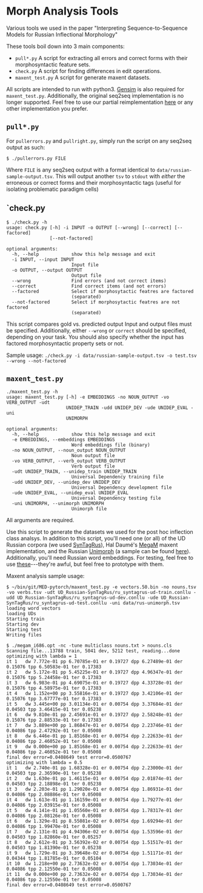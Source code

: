 # Morph Analysis Tools

Various tools we used in the paper "Interpreting Sequence-to-Sequence Models for Russian Inflectional Morphology"

These tools boil down into 3 main components:
- `pull*.py` A script for extracting all errors and correct forms with their morphosyntactic feature sets.
- `check.py` A script for finding differences in edit operations.
- `maxent_test.py` A script for generate maxent datasets.

All scripts are intended to run with python3. [Gensim](https://radimrehurek.com/gensim/) is also required for `maxent_test.py`. Additionally, the original seq2seq implementation is no longer supported. Feel free to use our partial reimplementation [here](https://github.com/davidlking/med-pytorch) or any other implementation you prefer. 

## `pull*.py`

For `pullerrors.py` and `pullright.py`, simply run the script on any seq2seq output as such:

`$ ./pullerrors.py FILE`

Where `FILE` is any seq2seq output with a format identical to `data/russian-sample-output.tsv`.  This will output another `tsv` to `stdout` with _either_ the erroneous or correct forms and their morphosyntactic tags (useful for isolating problematic paradigm cells)


## `check.py

```
$ ./check.py -h
usage: check.py [-h] -i INPUT -o OUTPUT [--wrong] [--correct] [--factored]
                [--not-factored]

optional arguments:
  -h, --help            show this help message and exit
  -i INPUT, --input INPUT
                        Input file
  -o OUTPUT, --output OUTPUT
                        Output file
  --wrong               Find errors (and not correct items)
  --correct             Find correct items (and not errors)
  --factored            Select if morphosytactic featres are factored
                        (separated)
  --not-factored        Select if morphosytactic featres are not factored
                        (separated)

```
This script compares gold vs. predicted output Input and output files must be specified. Additionally, either `--wrong` or `correct` should be specified, depending on your task.  You should also specify whether the input has factored morphosyntactic property sets or not. 

Sample usage:
`./check.py -i data/russian-sample-output.tsv -o test.tsv --wrong --not-factored`

## `maxent_test.py`

```
./maxent_test.py -h
usage: maxent_test.py [-h] -e EMBEDDINGS -no NOUN_OUTPUT -vo VERB_OUTPUT -udt
                      UNIDEP_TRAIN -udd UNIDEP_DEV -ude UNIDEP_EVAL -uni
                      UNIMORPH

optional arguments:
  -h, --help            show this help message and exit
  -e EMBEDDINGS, --embeddings EMBEDDINGS
                        Word embeddings file (binary)
  -no NOUN_OUTPUT, --noun_output NOUN_OUTPUT
                        Noun output file
  -vo VERB_OUTPUT, --verb_output VERB_OUTPUT
                        Verb output file
  -udt UNIDEP_TRAIN, --unidep_train UNIDEP_TRAIN
                        Universal Dependency training file
  -udd UNIDEP_DEV, --unidep_dev UNIDEP_DEV
                        Universal Dependency development file
  -ude UNIDEP_EVAL, --unidep_eval UNIDEP_EVAL
                        Universal Dependency testing file
  -uni UNIMORPH, --unimorph UNIMORPH
                        Unimorph file
```
All arguments are required.

Use this script to generate the datasets we used for the post hoc inflection class analsys. In addition to this script, you'll need one (or all) of the UD Russian corpora (we used [SynTagRus](https://universaldependencies.org/treebanks/ru_syntagrus/index.html)), Hal Daumé's [MegaM](http://users.umiacs.umd.edu/~hal/megam/version0_3/) maxent implementation, and the Russian [Unimorph](https://github.com/unimorph/rus) (a sample can be found [here](https://dlk.sdf.org/transfer/rus-unimorph.tsv)). Additionally, you'll need Russian word embeddings. For testing, feel free to use [these](https://dlk.sdf.org/transfer/vectors.50.bin)---they're awful, but feel free to prototype with them. 



Maxent analysis sample usage:
```
$ ~/bin/git/MED-pytorch/maxent_test.py -e vectors.50.bin -no nouns.tsv -vo verbs.tsv -udt UD_Russian-SynTagRus/ru_syntagrus-ud-train.conllu -udd UD_Russian-SynTagRus/ru_syntagrus-ud-dev.conllu -ude UD_Russian-SynTagRus/ru_syntagrus-ud-test.conllu -uni data/rus-unimorph.tsv 
loading word vectors
loading UDs
Starting train
Starting dev
Starting test
Writing files

$ ./megam_i686.opt -nc -tune multiclass nouns.txt > nouns.cls 
Scanning file...13788 train, 5041 dev, 5212 test, reading...done
optimizing with lambda = 1
it 1   dw 7.772e-01 pp 6.70785e-01 er 0.19727 dpp 6.27489e-01 der 0.15076 tpp 6.50583e-01 ter 0.17383
it 2   dw 5.172e-01 pp 5.45225e-01 er 0.19727 dpp 4.96347e-01 der 0.15076 tpp 5.24458e-01 ter 0.17383
it 3   dw 6.983e-01 pp 4.69075e-01 er 0.19727 dpp 4.33728e-01 der 0.15076 tpp 4.58975e-01 ter 0.17383
it 4   dw 1.152e+00 pp 3.55816e-01 er 0.19727 dpp 3.42106e-01 der 0.15076 tpp 3.67777e-01 ter 0.17383
it 5   dw 3.445e+00 pp 3.01134e-01 er 0.00754 dpp 3.37684e-01 der 0.04503 tpp 3.46415e-01 ter 0.05238
it 6   dw 9.810e-01 pp 2.45691e-01 er 0.19727 dpp 2.58248e-01 der 0.15076 tpp 2.88533e-01 ter 0.17383
it 7   dw 3.889e+00 pp 1.86847e-01 er 0.00754 dpp 2.23746e-01 der 0.04086 tpp 2.47292e-01 ter 0.05008
it 8   dw 6.446e-01 pp 1.85168e-01 er 0.00754 dpp 2.22633e-01 der 0.04086 tpp 2.46052e-01 ter 0.05008
it 9   dw 0.000e+00 pp 1.85168e-01 er 0.00754 dpp 2.22633e-01 der 0.04086 tpp 2.46052e-01 ter 0.05008
final dev error=0.0408649 test error=0.0500767
optimizing with lambda = 0.5
it 1   dw 2.740e-01 pp 1.68328e-01 er 0.00754 dpp 2.23000e-01 der 0.04503 tpp 2.36590e-01 ter 0.05238
it 2   dw 1.630e-01 pp 1.46115e-01 er 0.00754 dpp 2.01874e-01 der 0.04503 tpp 2.18898e-01 ter 0.05238
it 3   dw 2.203e-01 pp 1.29020e-01 er 0.00754 dpp 1.86931e-01 der 0.04086 tpp 2.08886e-01 ter 0.05008
it 4   dw 1.613e-01 pp 1.16159e-01 er 0.00754 dpp 1.79277e-01 der 0.04086 tpp 2.03915e-01 ter 0.05008
it 5   dw 4.141e-01 pp 1.05560e-01 er 0.00754 dpp 1.78317e-01 der 0.04086 tpp 2.08126e-01 ter 0.05008
it 6   dw 1.329e-01 pp 8.55081e-02 er 0.00754 dpp 1.69294e-01 der 0.04086 tpp 1.99470e-01 ter 0.05008
it 7   dw 2.131e-01 pp 4.94306e-02 er 0.00754 dpp 1.53596e-01 der 0.04503 tpp 1.82860e-01 ter 0.05257
it 8   dw 2.612e-01 pp 3.56392e-02 er 0.00754 dpp 1.51517e-01 der 0.04503 tpp 1.81390e-01 ter 0.05238
it 9   dw 1.729e-01 pp 3.39648e-02 er 0.00754 dpp 1.51171e-01 der 0.04344 tpp 1.81785e-01 ter 0.05104
it 10  dw 1.218e+00 pp 2.73632e-02 er 0.00754 dpp 1.73034e-01 der 0.04086 tpp 2.12550e-01 ter 0.05008
it 11  dw 0.000e+00 pp 2.73632e-02 er 0.00754 dpp 1.73034e-01 der 0.04086 tpp 2.12550e-01 ter 0.05008
final dev error=0.0408649 test error=0.0500767

```

